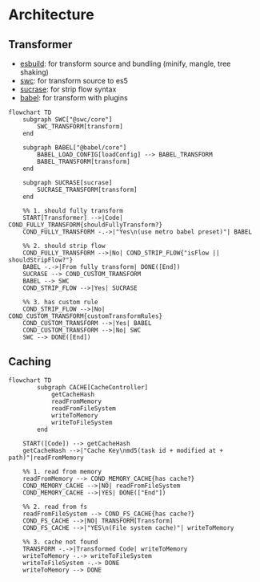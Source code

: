 # Architecture

## Transformer

- [esbuild](https://esbuild.github.io): for transform source and bundling (minify, mangle, tree shaking)
- [swc](https://swc.rs): for transform source to es5
- [sucrase](https://github.com/alangpierce/sucrase): for strip flow syntax
- [babel](https://babeljs.io): for transform with plugins

```mermaid
flowchart TD
    subgraph SWC["@swc/core"]
        SWC_TRANSFORM[transform]
    end

    subgraph BABEL["@babel/core"]
        BABEL_LOAD_CONFIG[loadConfig] --> BABEL_TRANSFORM
        BABEL_TRANSFORM[transform]
    end

    subgraph SUCRASE[sucrase]
        SUCRASE_TRANSFORM[transform]
    end

    %% 1. should fully transform
    START[Transformer] -->|Code| COND_FULLY_TRANSFORM{shouldFullyTransform?}
    COND_FULLY_TRANSFORM -.->|"Yes\n(use metro babel preset)"| BABEL

    %% 2. should strip flow
    COND_FULLY_TRANSFORM -->|No| COND_STRIP_FLOW{"isFlow || shouldStripFlow?"}
    BABEL -.->|From fully transform| DONE([End])
    SUCRASE --> COND_CUSTOM_TRANSFORM
    BABEL --> SWC
    COND_STRIP_FLOW -->|Yes| SUCRASE

    %% 3. has custom rule
    COND_STRIP_FLOW -->|No| COND_CUSTOM_TRANSFORM{customTransformRules}
    COND_CUSTOM_TRANSFORM -->|Yes| BABEL
    COND_CUSTOM_TRANSFORM -->|No| SWC
    SWC --> DONE([End])
```

## Caching

```mermaid
flowchart TD
        subgraph CACHE[CacheController]
            getCacheHash
            readFromMemory
            readFromFileSystem
            writeToMemory
            writeToFileSystem
        end

    START([Code]) --> getCacheHash
    getCacheHash -->|"Cache Key\nmd5(task id + modified at + path)"|readFromMemory

    %% 1. read from memory
    readFromMemory --> COND_MEMORY_CACHE{has cache?}
    COND_MEMORY_CACHE -->|NO| readFromFileSystem
    COND_MEMORY_CACHE -->|YES| DONE(["End"])

    %% 2. read from fs
    readFromFileSystem --> COND_FS_CACHE{has cache?}
    COND_FS_CACHE -->|NO| TRANSFORM[Transform]
    COND_FS_CACHE -->|"YES\n(File system cache)"| writeToMemory

    %% 3. cache not found
    TRANSFORM -.->|Transformed Code| writeToMemory
    writeToMemory -.-> writeToFileSystem
    writeToFileSystem -.-> DONE
    writeToMemory --> DONE
```

